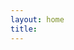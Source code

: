 ```yaml
---
layout: home
title: 
---
```


<div id="calendar"></div>

<script>
document.addEventListener('DOMContentLoaded', function() {
  var calendarEl = document.getElementById('calendar');
  window.calendar = new FullCalendar.Calendar(calendarEl, {
    initialView: 'dayGridMonth',
    headerToolbar: {
      left: '',
      center: 'title',
      right: 'prev,next today' 
    },
    events: [
      {% for post in site.posts %}
      {
        title: '{{ post.title | escape }}',
        start: '{{ post.date | date: "%Y-%m-%d" }}',
        url: '{{ post.url | relative_url }}',
        extendedProps: {
          post_id: '{{ post.id }}'
        }
      },
      {% endfor %}
    ],
    eventClick: function(info) {
      info.jsEvent.preventDefault();
      if (info.event.url) {
        window.location.href = info.event.url;
      }
    },
    eventContent: function(arg) {
      return {
        html: '<div class="fc-event-title" style="white-space: normal; overflow: hidden; text-overflow: ellipsis;">' + arg.event.title + '</div>'
      };
    },
    dayCellContent: function(arg) {
      return {
        html: '<div class="fc-daygrid-day-number">' + arg.dayNumberText + '</div>'
      };
    },
    eventDidMount: function(info) {
      info.el.setAttribute('title', info.event.title);
    }
  });
  window.calendar.render();
});
</script>
